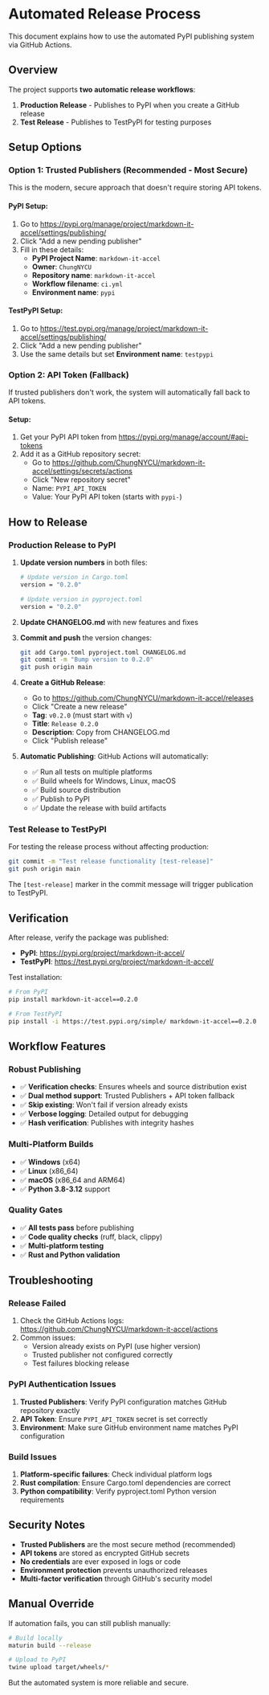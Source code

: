 # Automated Release Process

This document explains how to use the automated PyPI publishing system via GitHub Actions.

## Overview

The project supports **two automatic release workflows**:

1. **Production Release** - Publishes to PyPI when you create a GitHub release
2. **Test Release** - Publishes to TestPyPI for testing purposes

## Setup Options

### Option 1: Trusted Publishers (Recommended - Most Secure)

This is the modern, secure approach that doesn't require storing API tokens.

#### PyPI Setup:
1. Go to https://pypi.org/manage/project/markdown-it-accel/settings/publishing/
2. Click "Add a new pending publisher"
3. Fill in these details:
   - **PyPI Project Name**: `markdown-it-accel`
   - **Owner**: `ChungNYCU`
   - **Repository name**: `markdown-it-accel`
   - **Workflow filename**: `ci.yml`
   - **Environment name**: `pypi`

#### TestPyPI Setup:
1. Go to https://test.pypi.org/manage/project/markdown-it-accel/settings/publishing/
2. Click "Add a new pending publisher"
3. Use the same details but set **Environment name**: `testpypi`

### Option 2: API Token (Fallback)

If trusted publishers don't work, the system will automatically fall back to API tokens.

#### Setup:
1. Get your PyPI API token from https://pypi.org/manage/account/#api-tokens
2. Add it as a GitHub repository secret:
   - Go to https://github.com/ChungNYCU/markdown-it-accel/settings/secrets/actions
   - Click "New repository secret"
   - Name: `PYPI_API_TOKEN`
   - Value: Your PyPI API token (starts with `pypi-`)

## How to Release

### Production Release to PyPI

1. **Update version numbers** in both files:
   ```bash
   # Update version in Cargo.toml
   version = "0.2.0"
   
   # Update version in pyproject.toml  
   version = "0.2.0"
   ```

2. **Update CHANGELOG.md** with new features and fixes

3. **Commit and push** the version changes:
   ```bash
   git add Cargo.toml pyproject.toml CHANGELOG.md
   git commit -m "Bump version to 0.2.0"
   git push origin main
   ```

4. **Create a GitHub Release**:
   - Go to https://github.com/ChungNYCU/markdown-it-accel/releases
   - Click "Create a new release"
   - **Tag**: `v0.2.0` (must start with `v`)
   - **Title**: `Release 0.2.0`
   - **Description**: Copy from CHANGELOG.md
   - Click "Publish release"

5. **Automatic Publishing**: GitHub Actions will automatically:
   - ✅ Run all tests on multiple platforms
   - ✅ Build wheels for Windows, Linux, macOS
   - ✅ Build source distribution
   - ✅ Publish to PyPI
   - ✅ Update the release with build artifacts

### Test Release to TestPyPI

For testing the release process without affecting production:

```bash
git commit -m "Test release functionality [test-release]"
git push origin main
```

The `[test-release]` marker in the commit message will trigger publication to TestPyPI.

## Verification

After release, verify the package was published:

- **PyPI**: https://pypi.org/project/markdown-it-accel/
- **TestPyPI**: https://test.pypi.org/project/markdown-it-accel/

Test installation:
```bash
# From PyPI
pip install markdown-it-accel==0.2.0

# From TestPyPI
pip install -i https://test.pypi.org/simple/ markdown-it-accel==0.2.0
```

## Workflow Features

### Robust Publishing
- ✅ **Verification checks**: Ensures wheels and source distribution exist
- ✅ **Dual method support**: Trusted Publishers + API token fallback  
- ✅ **Skip existing**: Won't fail if version already exists
- ✅ **Verbose logging**: Detailed output for debugging
- ✅ **Hash verification**: Publishes with integrity hashes

### Multi-Platform Builds
- ✅ **Windows** (x64)
- ✅ **Linux** (x86_64) 
- ✅ **macOS** (x86_64 and ARM64)
- ✅ **Python 3.8-3.12** support

### Quality Gates
- ✅ **All tests pass** before publishing
- ✅ **Code quality checks** (ruff, black, clippy)
- ✅ **Multi-platform testing**
- ✅ **Rust and Python validation**

## Troubleshooting

### Release Failed
1. Check the GitHub Actions logs: https://github.com/ChungNYCU/markdown-it-accel/actions
2. Common issues:
   - Version already exists on PyPI (use higher version)
   - Trusted publisher not configured correctly
   - Test failures blocking release

### PyPI Authentication Issues
1. **Trusted Publishers**: Verify PyPI configuration matches GitHub repository exactly
2. **API Token**: Ensure `PYPI_API_TOKEN` secret is set correctly
3. **Environment**: Make sure GitHub environment name matches PyPI configuration

### Build Issues
1. **Platform-specific failures**: Check individual platform logs
2. **Rust compilation**: Ensure Cargo.toml dependencies are correct
3. **Python compatibility**: Verify pyproject.toml Python version requirements

## Security Notes

- **Trusted Publishers** are the most secure method (recommended)
- **API tokens** are stored as encrypted GitHub secrets
- **No credentials** are ever exposed in logs or code
- **Environment protection** prevents unauthorized releases
- **Multi-factor verification** through GitHub's security model

## Manual Override

If automation fails, you can still publish manually:

```bash
# Build locally
maturin build --release

# Upload to PyPI
twine upload target/wheels/*
```

But the automated system is more reliable and secure.